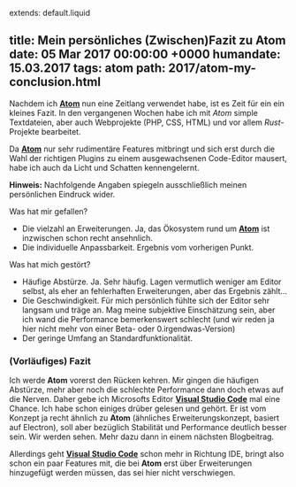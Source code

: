 extends: default.liquid

title: Mein persönliches (Zwischen)Fazit zu Atom
date:       05 Mar 2017 00:00:00 +0000
humandate:  15.03.2017
tags: atom
path: 2017/atom-my-conclusion.html
---

Nachdem ich __[Atom](https://atom.io/)__ nun eine Zeitlang verwendet habe, ist es Zeit für ein ein kleines Fazit. In den vergangenen Wochen habe ich mit *Atom* simple Textdateien, aber auch Webprojekte (PHP, CSS, HTML) und vor allem *Rust*-Projekte bearbeitet.

Da __[Atom](https://atom.io/)__ nur sehr rudimentäre Features mitbringt und sich erst durch die Wahl der richtigen Plugins zu einem ausgewachsenen Code-Editor mausert, habe ich auch da Licht und Schatten kennengelernt.

__Hinweis:__ Nachfolgende Angaben spiegeln ausschließlich meinen persönlichen Eindruck wider.

Was hat mir gefallen?
* Die vielzahl an Erweiterungen. Ja, das Ökosystem rund um __[Atom](https://atom.io/)__ ist inzwischen schon recht ansehnlich.
* Die individuelle Anpassbarkeit. Ergebnis vom vorherigen Punkt. 

Was hat mich gestört?
* Häufige Abstürze. Ja. Sehr häufig. Lagen vermutlich weniger am Editor selbst, als eher an fehlerhaften Erweiterungen, aber das Ergebnis zählt...
* Die Geschwindigkeit. Für mich persönlich fühlte sich der Editor sehr langsam und träge an. Mag meine subjektive Einschätzung sein, aber ich wand die Performance bemerkenswert schlecht (und wir reden ja hier nicht mehr von einer Beta- oder 0.irgendwas-Version)
* Der geringe Umfang an Standardfunktionalität.

### (Vorläufiges) Fazit
Ich werde __Atom__ vorerst den Rücken kehren. Mir gingen die häufigen Abstürze, mehr aber noch die schlechte Performance dann doch etwas auf die Nerven.
Daher gebe ich Microsofts Editor __[Visual Studio Code](https://code.visualstudio.com/)__ mal eine Chance. Ich habe schon einiges drüber gelesen und gehört. Er ist vom Konzept ja recht ähnlich zu __Atom__ (ähnliches Erweiterungskonzept, basiert auf Electron), soll aber bezüglich Stabilität und Performance deutlich besser sein. Wir werden sehen. Mehr dazu dann in einem nächsten Blogbeitrag.

Allerdings geht __[Visual Studio Code](https://code.visualstudio.com/)__ schon mehr in Richtung IDE, bringt also schon ein paar Features mit, die bei __Atom__ erst über Erweiterungen hinzugefügt werden müssen, das sei hier nicht verschwiegen.